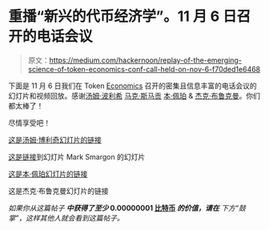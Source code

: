 # 重播“新兴的代币经济学”。11 月 6 日召开的电话会议

> 原文：<https://medium.com/hackernoon/replay-of-the-emerging-science-of-token-economics-conf-call-held-on-nov-6-f70ded1e6468>

下面是 11 月 6 日我们在 Token [Economics](https://hackernoon.com/tagged/economics) 召开的密集且信息丰富的电话会议的幻灯片和视频回放。感谢[汤姆·波利希](https://medium.com/u/67eb8a8fe3f8?source=post_page-----f70ded1e6468--------------------------------) [马克·斯马贡](https://medium.com/u/d74f283a259f?source=post_page-----f70ded1e6468--------------------------------) [本·佩珀](https://medium.com/u/93cc50b2a7d7?source=post_page-----f70ded1e6468--------------------------------) & [杰克·布鲁克曼](https://medium.com/u/2584d192c956?source=post_page-----f70ded1e6468--------------------------------)。你们都太棒了！

尽情享受吧！

[这是汤姆·博利奇幻灯片的链接](https://www.slideshare.net/loukerner2/mad-token-economics-presentation)

[这是链接](https://goo.gl/qgvkPE)到幻灯片 Mark Smargon 的幻灯片

[这是本·佩珀幻灯片的链接](https://www.slideshare.net/loukerner2/props-presentation-from-token-economics-conference-call-november-10-2017)

这是杰克·布鲁克曼幻灯片的链接

*如果你从这篇帖子* ***中获得了至少* 0.00000001 [比特币](https://hackernoon.com/tagged/bitcoin) *的价值，请在*** *下方“鼓掌”，这样其他人就会看到这篇帖子。*